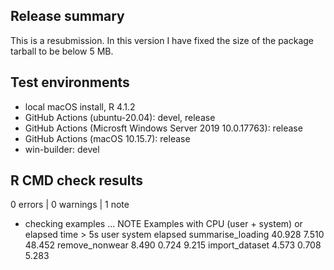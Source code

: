 ## Release summary

This is a resubmission. In this version I have fixed the size of the package tarball to be below 5 MB.

## Test environments

* local macOS install, R 4.1.2
* GitHub Actions (ubuntu-20.04): devel, release
* GitHub Actions (Microsft Windows Server 2019 10.0.17763): release
* GitHub Actions (macOS 10.15.7): release
* win-builder: devel

## R CMD check results

0 errors | 0 warnings | 1 note

* checking examples ... NOTE
  Examples with CPU (user + system) or elapsed time > 5s
                      user system elapsed
  summarise_loading 40.928  7.510  48.452
  remove_nonwear     8.490  0.724   9.215
  import_dataset     4.573  0.708   5.283
